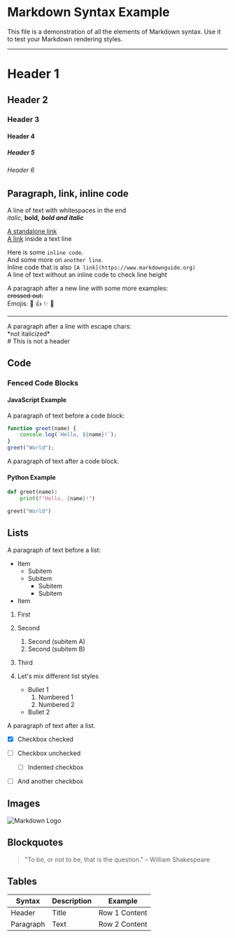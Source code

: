 [//]: # 
(Prompt for the chat to render this file: 
Take the text from the attached file and just write it as it is, in your own text, not in a snippet. Use the markdown rendering as used in the file.
)

# Markdown Syntax Example

This file is a demonstration of all the elements of Markdown syntax. Use it to test your Markdown rendering styles.

---

# Header 1
## Header 2
### Header 3
#### Header 4
##### Header 5
###### Header 6

## Paragraph, link, inline code
A line of text with whitespaces in the end  
*italic,* **bold,** ***bold and italic***  

[A standalone link](https://www.markdownguide.org)  
[A link](https://www.markdownguide.org) inside a text line

Here is some `inline code`.  
And some more on `another line`.  
Inline code that is also `[A link](https://www.markdownguide.org)`  
A line of text without an inline code to check line height

A paragraph after a new line with some more examples:  
~~crossed out.~~  
Emojis: 🎉 👍 ✨ 🚀  

---

A paragraph after a line with escape chars:  
\*not italicized\*  
\# This is not a header

## Code

### Fenced Code Blocks

#### JavaScript Example
A paragraph of text before a code block:
```javascript
function greet(name) {
    console.log(`Hello, ${name}!`);
}
greet("World");
```

A paragraph of text after a code block.

#### Python Example
```python
def greet(name):
    print(f"Hello, {name}!")

greet("World")
```

## Lists

A paragraph of text before a list:

- Item
    - Subitem
    - Subitem
      - Subitem
      - Subitem
- Item

1. First
2. Second
    1. Second (subitem A)
    2. Second (subitem B)
3. Third


1. Let's mix different list styles
   * Bullet 1
     1. Numbered 1
     2. Numbered 2
   * Bullet 2

A paragraph of text after a list.

- [x] Checkbox checked
- [ ] Checkbox unchecked
    - [ ] Indented checkbox
- [ ] And another checkbox


## Images

![Markdown Logo](https://markdown-here.com/img/icon256.png)

## Blockquotes

> "To be, or not to be, that is the question." – William Shakespeare

## Tables

| Syntax      | Description | Example       |
|-------------|-------------|---------------|
| Header      | Title       | Row 1 Content |
| Paragraph   | Text        | Row 2 Content |

